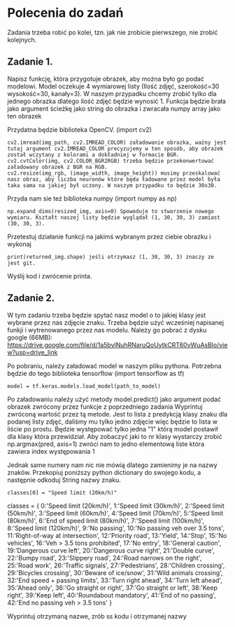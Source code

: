 # Polecenia do zadań
Zadania trzeba robić po kolei, tzn. jak nie zrobicie pierwszego, nie zrobić kolejnych.

## Zadanie 1.
Napisz funkcję, która przygotuje obrazek, aby można było go podać modelowi. Model oczekuje 4 wymiarowej listy (Ilość zdjęć, szerokość=30  wysokość=30, kanały=3). W naszym przypadku chcemy zrobić tylko dla jednego obrazka dlatego ilość zdjęć będzie wynosić 1.
Funkcja będzie brała jako argument ścieżkę jako string do obrazka i zwracała numpy array jako ten obrazek

Przydatna będzie biblioteka OpenCV. (import cv2)

    cv2.imread(img_path, cv2.IMREAD_COLOR) załadowanie obrazka, ważny jest tutaj argument cv2.IMREAD_COLOR precyzujemy w ten sposób, aby obrazek został wczytany z kolorami a dokładniej w formacie BGR.
    cv2.cvtColor(img, cv2.COLOR_BGR2RGB) trzeba będzie przekonwertować załadowany obrazek z BGR na RGB.
    cv2.resize(img_rgb, (image_width, image_height)) musimy przeskalować nasz obraz, aby liczba neuronów które będa ładowane przez model była taka sama na jakiej był uczony. W naszym przypadku to będzie 30x30.

Przyda nam sie też biblioteka numpy (import numpy as np)

    np.expand_dims(resized_img, axis=0) Spowoduje to stworzenie nowego wymiaru. Kształt naszej listy będzie wyglądał (1, 30, 30, 3) zamiast (30, 30, 3).

Przetestuj działanie funkcji na jakimś wybranym przez ciebie obrazku i wykonaj

    print(returned_img.shape) jeśli otrzymasz (1, 30, 30, 3) znaczy ze jest git.

Wyślij kod i zwrócenie printa.

## Zadanie 2.
W tym zadaniu trzeba będzie spytać nasz model o to jakiej klasy jest wybrane przez nas zdjęcie znaku.
Trzeba będzie użyć wcześniej napisanej funkji i wytrenowanego przez nas modelu. Należy go pobrać z dysku google (66MB):
https://drive.google.com/file/d/1a5bylNuhRNaruQoUytkCRT60vWuAsBlo/view?usp=drive_link

Po pobraniu, należy załadować model w naszym pliku pythona. 
Potrzebna będzie do tego biblioteka tensorflow (import tensorflow as tf)

    model = tf.keras.models.load_model(path_to_model)

Po załadowaniu należy użyć metody model.predict() jako argument podać obrazek zwrócony przez funkcje z poprzedniego zadania
Wyprintuj zwróconą wartość przez tą metode. Jest to lista z predykcją klasy znaku dla podanej listy zdjęć, daliśmy mu tylko jedno zdjęcie więc będzie to lista w liście po prostu. Będzie występować tylko jedna "1" którą model postawił dla klasy która przewidział.
Aby zobaczyć jaki to nr klasy wystarczy zrobić np.argmax(pred, axis=1) zwróci nam to jedno elementową liste która zawiera index występowania 1 

Jednak same numery nam nic nie mówią dlatego zamienimy je na nazwy znaków. Przekopiuj poniższy python dictionary do swojego kodu, a następnie odkoduj String nazwy znaku. 

    classes[0] = "Speed limit (20km/h)"

classes = { 0:'Speed limit (20km/h)',
            1:'Speed limit (30km/h)', 
            2:'Speed limit (50km/h)', 
            3:'Speed limit (60km/h)', 
            4:'Speed limit (70km/h)', 
            5:'Speed limit (80km/h)', 
            6:'End of speed limit (80km/h)', 
            7:'Speed limit (100km/h)', 
            8:'Speed limit (120km/h)', 
            9:'No passing', 
            10:'No passing veh over 3.5 tons', 
            11:'Right-of-way at intersection', 
            12:'Priority road', 
            13:'Yield', 
            14:'Stop', 
            15:'No vehicles', 
            16:'Veh > 3.5 tons prohibited', 
            17:'No entry', 
            18:'General caution', 
            19:'Dangerous curve left', 
            20:'Dangerous curve right', 
            21:'Double curve', 
            22:'Bumpy road', 
            23:'Slippery road', 
            24:'Road narrows on the right', 
            25:'Road work', 
            26:'Traffic signals', 
            27:'Pedestrians', 
            28:'Children crossing', 
            29:'Bicycles crossing', 
            30:'Beware of ice/snow',
            31:'Wild animals crossing', 
            32:'End speed + passing limits', 
            33:'Turn right ahead', 
            34:'Turn left ahead', 
            35:'Ahead only', 
            36:'Go straight or right', 
            37:'Go straight or left', 
            38:'Keep right', 
            39:'Keep left', 
            40:'Roundabout mandatory', 
            41:'End of no passing', 
            42:'End no passing veh > 3.5 tons' }

Wyprintuj otrzymaną nazwe, zrób ss kodu i otrzymanej nazwy
